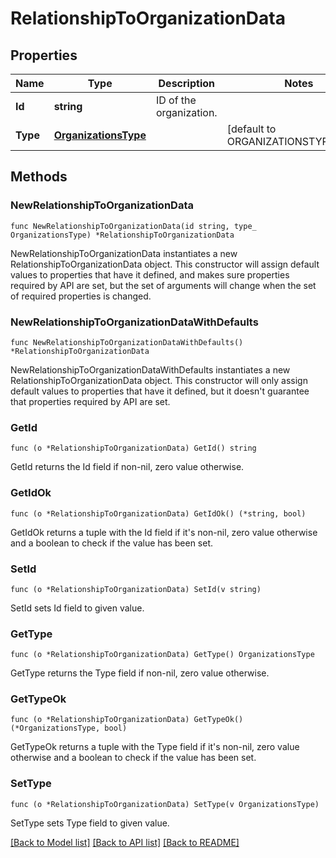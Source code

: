 # RelationshipToOrganizationData

## Properties

Name | Type | Description | Notes
---- | ---- | ----------- | ------
**Id** | **string** | ID of the organization. | 
**Type** | [**OrganizationsType**](OrganizationsType.md) |  | [default to ORGANIZATIONSTYPE_ORGS]

## Methods

### NewRelationshipToOrganizationData

`func NewRelationshipToOrganizationData(id string, type_ OrganizationsType) *RelationshipToOrganizationData`

NewRelationshipToOrganizationData instantiates a new RelationshipToOrganizationData object.
This constructor will assign default values to properties that have it defined,
and makes sure properties required by API are set, but the set of arguments
will change when the set of required properties is changed.

### NewRelationshipToOrganizationDataWithDefaults

`func NewRelationshipToOrganizationDataWithDefaults() *RelationshipToOrganizationData`

NewRelationshipToOrganizationDataWithDefaults instantiates a new RelationshipToOrganizationData object.
This constructor will only assign default values to properties that have it defined,
but it doesn't guarantee that properties required by API are set.

### GetId

`func (o *RelationshipToOrganizationData) GetId() string`

GetId returns the Id field if non-nil, zero value otherwise.

### GetIdOk

`func (o *RelationshipToOrganizationData) GetIdOk() (*string, bool)`

GetIdOk returns a tuple with the Id field if it's non-nil, zero value otherwise
and a boolean to check if the value has been set.

### SetId

`func (o *RelationshipToOrganizationData) SetId(v string)`

SetId sets Id field to given value.


### GetType

`func (o *RelationshipToOrganizationData) GetType() OrganizationsType`

GetType returns the Type field if non-nil, zero value otherwise.

### GetTypeOk

`func (o *RelationshipToOrganizationData) GetTypeOk() (*OrganizationsType, bool)`

GetTypeOk returns a tuple with the Type field if it's non-nil, zero value otherwise
and a boolean to check if the value has been set.

### SetType

`func (o *RelationshipToOrganizationData) SetType(v OrganizationsType)`

SetType sets Type field to given value.



[[Back to Model list]](../README.md#documentation-for-models) [[Back to API list]](../README.md#documentation-for-api-endpoints) [[Back to README]](../README.md)


